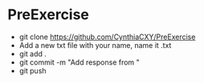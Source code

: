 # PreExercise

  *  git clone https://github.com/CynthiaCXY/PreExercise
  *  Add a new txt file with your name, name it <git-username>.txt
  *  git add .
  *  git commit -m "Add response from <name>"
  *  git push

  